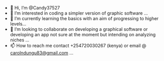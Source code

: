 - 👋 Hi, I’m @Candy37527
- 👀 I’m interested in coding a simpler version of graphic software ...
- 🌱 I’m currently learning the basics with an aim of progressing to higher levels...
- 💞️ I’m looking to collaborate on developing a graphical software or developing an app not sure at the moment but intending on analyzing niches ...
- 📫 How to reach me contact +254720030267 (kenya) or email @ carolndungu83@gmail.com ...

<!---
Candy37527/Candy37527 is a ✨ special ✨ repository because its `README.md` (this file) appears on your GitHub profile.
You can click the Preview link to take a look at your changes.
--->
